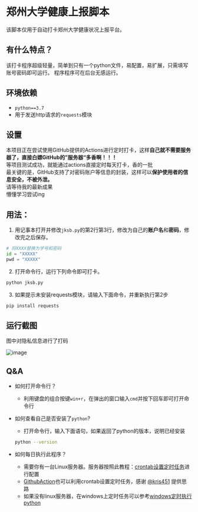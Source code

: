 # 郑州大学健康上报脚本
该脚本仅用于自动打卡郑州大学健康状况上报平台。

## 有什么特点？
该打卡程序超级轻量，简单到只有一个python文件，易配置，易扩展，只需填写账号密码即可运行。
程序程序可在后台无感运行。

## 环境依赖
+ `python==3.7`
+ 用于发送http请求的`requests`模块


## 设置
本项目正在尝试使用GitHub提供的Actions进行定时打卡，这样**自己就不需要服务器了，直接白嫖GitHub的”服务器“多香啊！！！**<br>
等项目测试成功，就能通过actions直接定时每天打卡，香的一批<br>
最关键的是，GitHub支持了对密码账户等信息的封装，这样可以**保护使用者的信息安全，不被外泄。**<br>
请等待我的最新成果<br>
懵懂学习尝试ing<br>

## 用法：

1. 用记事本打开并修改`jksb.py`的第2行第3行，修改为自己的**账户名**和**密码**，修改完之后保存。
```python
# 将XXXX替换为学号和密码
id = "XXXXX"
pwd = "XXXXX"
```
2. 打开命令行，运行下列命令即可打卡。
```bash
python jksb.py
``` 
3. 如果提示未安装requests模块，请输入下面命令，并重新执行第2步
```bash
pip install requests
```

## 运行截图

图中对隐私信息进行了打码

![image](https://user-images.githubusercontent.com/38482259/125930325-8dbe6d10-27c9-4cfc-9b26-26ab1ca9d9e5.png)


## Q&A
+ 如何打开命令行？
  + 利用键盘的组合按键`win+r`，在弹出的窗口输入`cmd`并按下回车即可打开命令行

+ 如何查看自己是否安装了`python`?
  + 打开命令行，输入下面语句，如果返回了python的版本，说明已经安装
  ```bash
  python --version
  ```

+ 如何每日执行此程序？
  + 需要你有一台Linux服务器。服务器按照此教程：[crontab设置定时任务](https://segmentfault.com/a/1190000023186565#:~:text=%E5%9C%A8Linux%20%E4%B8%AD%EF%BC%8C%E5%8F%AF%E4%BB%A5%E4%BD%BF%E7%94%A8,%E5%86%99%E5%85%A5%E4%B8%80%E4%B8%AAcrontab%20%E6%96%87%E4%BB%B6%E3%80%82)进行配置
  + [GithubAction](https://www.ruanyifeng.com/blog/2019/09/getting-started-with-github-actions.html)也可以利用crontab设置定时任务，感谢 [@kris451](https://github.com/Kris451) 提供思路
  + 如果没有linux服务器，在windows上定时任务可以参考[windows定时执行python](https://www.jianshu.com/p/43676346b0be)
